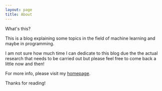 ```yaml
---
layout: page
title: About
---
```


What's this?

This is a blog explaining some topics in the field of machine learning and maybe in programming.

I am not sure how much time I can dedicate to this blog due the the actual research that needs to be carried out but please feel free to come back a little now and then!

For more info, please visit my  [homepage](http://www.hiroyukivincentyamazaki.com).

Thanks for reading!
